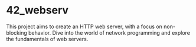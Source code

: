 # 42_webserv
This project aims to create an HTTP web server, with a focus on non-blocking behavior. Dive into the world of network programming and explore the fundamentals of web servers.
